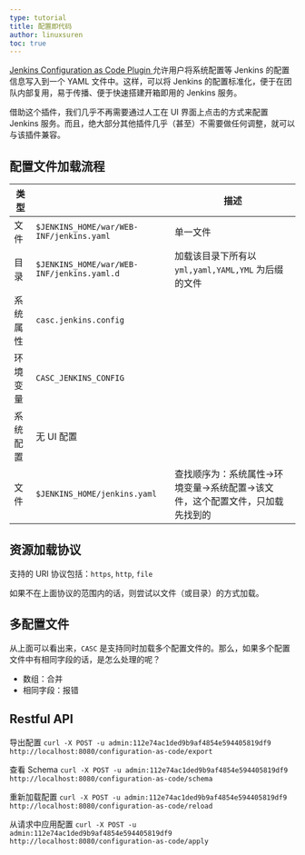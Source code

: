 ```yaml
---
type: tutorial
title: 配置即代码
author: linuxsuren
toc: true
---
```


[Jenkins Configuration as Code Plugin ](https://github.com/jenkinsci/configuration-as-code-plugin) 允许用户将系统配置等 Jenkins 的配置信息写入到一个 YAML 文件中。这样，可以将 Jenkins 的配置标准化，便于在团队内部复用，易于传播、便于快速搭建开箱即用的 Jenkins 服务。

借助这个插件，我们几乎不再需要通过人工在 UI 界面上点击的方式来配置 Jenkins 服务。而且，绝大部分其他插件几乎（甚至）不需要做任何调整，就可以与该插件兼容。

## 配置文件加载流程

|类型||描述|
|---|---|---|
|文件|`$JENKINS_HOME/war/WEB-INF/jenkins.yaml`|单一文件|
|目录|`$JENKINS_HOME/war/WEB-INF/jenkins.yaml.d`|加载该目录下所有以 `yml,yaml,YAML,YML` 为后缀的文件|
|系统属性|`casc.jenkins.config`||
|环境变量|`CASC_JENKINS_CONFIG`||
|系统配置|无 UI 配置||
|文件|`$JENKINS_HOME/jenkins.yaml`|查找顺序为：系统属性->环境变量->系统配置->该文件，这个配置文件，只加载先找到的|

## 资源加载协议

支持的 URI 协议包括：`https`, `http`, `file`

如果不在上面协议的范围内的话，则尝试以文件（或目录）的方式加载。

## 多配置文件

从上面可以看出来，`CASC` 是支持同时加载多个配置文件的。那么，如果多个配置文件中有相同字段的话，是怎么处理的呢？

* 数组：合并
* 相同字段：报错

## Restful API

导出配置 `curl -X POST -u admin:112e74ac1ded9b9af4854e594405819df9  http://localhost:8080/configuration-as-code/export`

查看 Schema `curl -X POST -u admin:112e74ac1ded9b9af4854e594405819df9 http://localhost:8080/configuration-as-code/schema`

重新加载配置 `curl -X POST -u admin:112e74ac1ded9b9af4854e594405819df9 http://localhost:8080/configuration-as-code/reload`

从请求中应用配置 `curl -X POST -u admin:112e74ac1ded9b9af4854e594405819df9 http://localhost:8080/configuration-as-code/apply`
